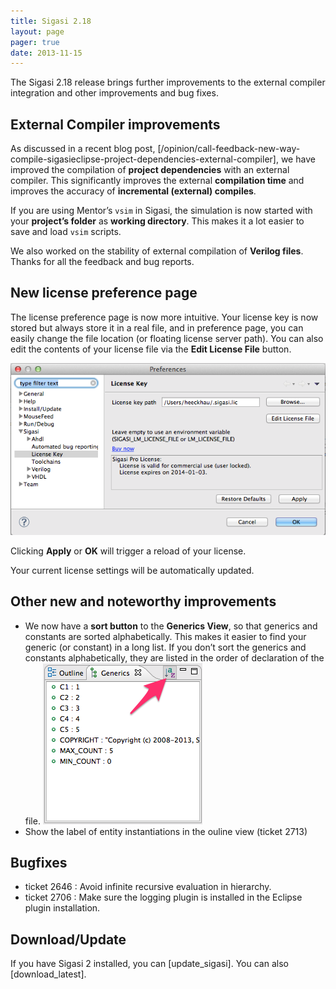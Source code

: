 ```yaml
---
title: Sigasi 2.18
layout: page
pager: true
date: 2013-11-15
---
```


The Sigasi 2.18 release brings further improvements to the external
compiler integration and other improvements and bug fixes.

External Compiler improvements
------------------------------

As discussed in a recent blog post, [/opinion/call-feedback-new-way-compile-sigasieclipse-project-dependencies-external-compiler],
we have improved the compilation of **project dependencies** with an
external compiler. This significantly improves the external
**compilation time** and improves the accuracy of **incremental
(external) compiles**.

If you are using Mentor’s `vsim` in Sigasi, the simulation is now
started with your **project’s folder** as **working directory**. This
makes it a lot easier to save and load `vsim` scripts.

We also worked on the stability of external compilation of **Verilog
files**. Thanks for all the feedback and bug reports.

New license preference page
---------------------------

The license preference page is now more intuitive. Your license key is
now stored but always store it in a real file, and in preference page,
you can easily change the file location (or floating license server
path). You can also edit the contents of your license file via the
**Edit License File** button.

![New License Preference Page](2.18/licensepreferencepagescreenshot.png "New License Preference Page")

Clicking **Apply** or **OK** will trigger a reload of your license.

Your current license settings will be automatically updated.

Other new and noteworthy improvements
-------------------------------------

-   We now have a **sort button** to the **Generics View**, so that
    generics and constants are sorted alphabetically. This makes it
    easier to find your generic (or constant) in a long list. If you
    don’t sort the generics and constants alphabetically, they are
    listed in the order of declaration of the file.
    ![Sort button in the Generics View](2.18/genericsviewsort.png "Sort button in the Generics View")
-   Show the label of entity instantiations in the ouline view (ticket
    2713)

Bugfixes
--------

-   ticket 2646 : Avoid infinite recursive evaluation in hierarchy.
-   ticket 2706 : Make sure the logging plugin is installed in the
    Eclipse plugin installation.

Download/Update
---------------

If you have Sigasi 2 installed, you can [update_sigasi]. You can also [download_latest].
